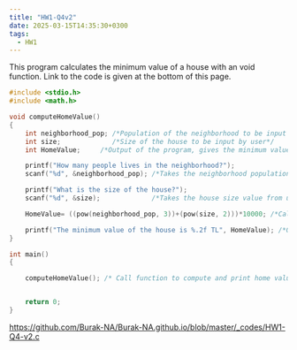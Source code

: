 ```yaml
---
title: "HW1-Q4v2"
date: 2025-03-15T14:35:30+0300
tags:
  - HW1
---
```


This program calculates the minimum value of a house with an void function. Link to the code is given at the bottom of this page.


```c
#include <stdio.h>
#include <math.h>

void computeHomeValue()
{
    int neighborhood_pop; /*Population of the neighborhood to be input by user */
    int size;             /*Size of the house to be input by user*/
    int HomeValue;     /*Output of the program, gives the minimum value of the house*/

    printf("How many people lives in the neighborhood?");
    scanf("%d", &neighborhood_pop); /*Takes the neighborhood population value from user*/

    printf("What is the size of the house?");
    scanf("%d", &size);             /*Takes the house size value from user*/

    HomeValue= ((pow(neighborhood_pop, 3))+(pow(size, 2)))*10000; /*Calculates the minimum value of the house*/

    printf("The minimum value of the house is %.2f TL", HomeValue); /*Outputs the minimum value of the house*/
}

int main()
{

    computeHomeValue(); /* Call function to compute and print home value */


    return 0;
}

```

https://github.com/Burak-NA/Burak-NA.github.io/blob/master/_codes/HW1-Q4-v2.c
